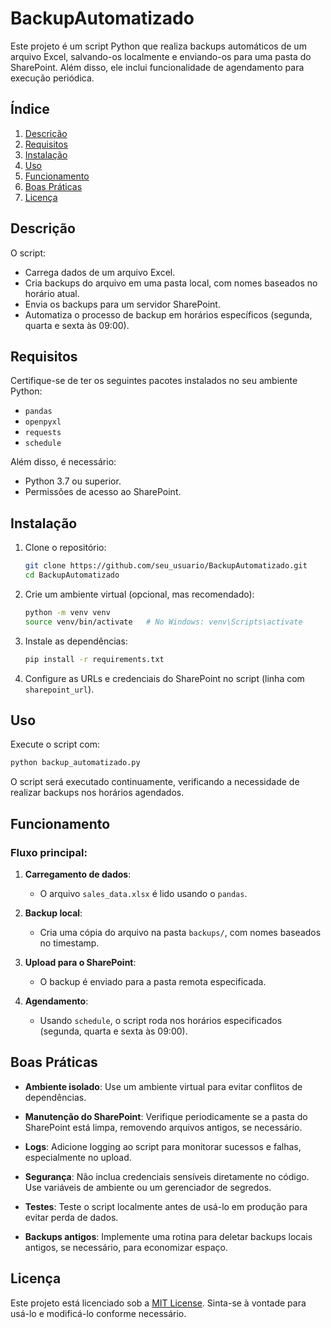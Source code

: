 # BackupAutomatizado

Este projeto é um script Python que realiza backups automáticos de um arquivo Excel, salvando-os localmente e enviando-os para uma pasta do SharePoint. Além disso, ele inclui funcionalidade de agendamento para execução periódica.

## Índice

1. [Descrição](#descrição)
2. [Requisitos](#requisitos)
3. [Instalação](#instalação)
4. [Uso](#uso)
5. [Funcionamento](#funcionamento)
6. [Boas Práticas](#boas-práticas)
7. [Licença](#licença)

## Descrição

O script:
- Carrega dados de um arquivo Excel.
- Cria backups do arquivo em uma pasta local, com nomes baseados no horário atual.
- Envia os backups para um servidor SharePoint.
- Automatiza o processo de backup em horários específicos (segunda, quarta e sexta às 09:00).

## Requisitos

Certifique-se de ter os seguintes pacotes instalados no seu ambiente Python:

- `pandas`
- `openpyxl`
- `requests`
- `schedule`

Além disso, é necessário:
- Python 3.7 ou superior.
- Permissões de acesso ao SharePoint.

## Instalação

1. Clone o repositório:
   ```bash
   git clone https://github.com/seu_usuario/BackupAutomatizado.git
   cd BackupAutomatizado
   ```

2. Crie um ambiente virtual (opcional, mas recomendado):
   ```bash
   python -m venv venv
   source venv/bin/activate   # No Windows: venv\Scripts\activate
   ```

3. Instale as dependências:
   ```bash
   pip install -r requirements.txt
   ```

4. Configure as URLs e credenciais do SharePoint no script (linha com `sharepoint_url`).

## Uso

Execute o script com:
```bash
python backup_automatizado.py
```

O script será executado continuamente, verificando a necessidade de realizar backups nos horários agendados.

## Funcionamento

### Fluxo principal:
1. **Carregamento de dados**:
   - O arquivo `sales_data.xlsx` é lido usando o `pandas`.

2. **Backup local**:
   - Cria uma cópia do arquivo na pasta `backups/`, com nomes baseados no timestamp.

3. **Upload para o SharePoint**:
   - O backup é enviado para a pasta remota especificada.

4. **Agendamento**:
   - Usando `schedule`, o script roda nos horários especificados (segunda, quarta e sexta às 09:00).

## Boas Práticas

- **Ambiente isolado**:
  Use um ambiente virtual para evitar conflitos de dependências.

- **Manutenção do SharePoint**:
  Verifique periodicamente se a pasta do SharePoint está limpa, removendo arquivos antigos, se necessário.

- **Logs**:
  Adicione logging ao script para monitorar sucessos e falhas, especialmente no upload.

- **Segurança**:
  Não inclua credenciais sensíveis diretamente no código. Use variáveis de ambiente ou um gerenciador de segredos.

- **Testes**:
  Teste o script localmente antes de usá-lo em produção para evitar perda de dados.

- **Backups antigos**:
  Implemente uma rotina para deletar backups locais antigos, se necessário, para economizar espaço.

## Licença

Este projeto está licenciado sob a [MIT License](LICENSE). Sinta-se à vontade para usá-lo e modificá-lo conforme necessário.

